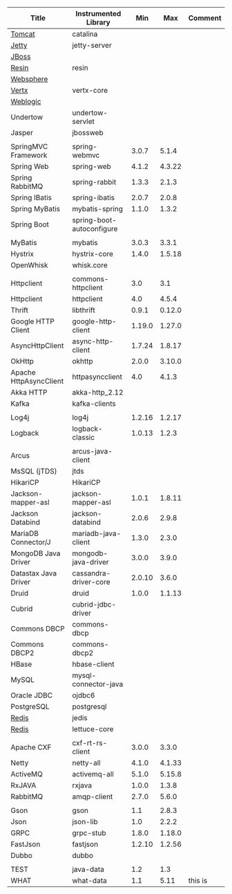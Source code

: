 
| Title                                                                             | Instrumented Library       | Min     | Max     | Comment                |  
|-----------------------------------------------------------------------------------|----------------------------|---------|---------|------------------------|  
| [Tomcat](https://github.com/naver/pinpoint/tree/master/plugins/tomcat)            | catalina                   |         |         |                        | 
| [Jetty](https://github.com/naver/pinpoint/tree/master/plugins/jetty)              | jetty-server               |         |         |                        | 
| [JBoss](https://github.com/naver/pinpoint/tree/master/plugins/jboss)              |                            |         |         |                        | 
| [Resin](https://github.com/naver/pinpoint/tree/master/plugins/resin)              | resin                      |         |         |                        | 
| [Websphere](https://github.com/naver/pinpoint/tree/master/plugins/websphere)      |                            |         |         |                        | 
| [Vertx](https://github.com/naver/pinpoint/tree/master/plugins/vertx)              | vertx-core                 |         |         |                        | 
| [Weblogic](https://github.com/naver/pinpoint/tree/master/plugins/weblogic)        |                            |         |         |                        | 
| Undertow                                                                          | undertow-servlet           |         |         |                        | 
| Jasper                                                                            | jbossweb                   |         |         |                        | 
|                                                                                   |                            |         |         |                        |
| SpringMVC Framework                                                               | spring-webmvc              | 3.0.7   | 5.1.4   |                        | <AG>
| Spring Web                                                                        | spring-web                 | 4.1.2   | 4.3.22  |                        | <AG>
| Spring RabbitMQ                                                                   | spring-rabbit              | 1.3.3   | 2.1.3   |                        | <AG>
| Spring IBatis                                                                     | spring-ibatis              | 2.0.7   | 2.0.8   |                        | <AG>
| Spring MyBatis                                                                    | mybatis-spring             | 1.1.0   | 1.3.2   |                        | <AG>
| Spring Boot                                                                       | spring-boot-autoconfigure  |         |         |                        |  
|                                                                                   |                            |         |         |                        | 
| MyBatis                                                                           | mybatis                    | 3.0.3   | 3.3.1   |                        | <AG>
| Hystrix                                                                           | hystrix-core               | 1.4.0   | 1.5.18  |                        | <AG>
| OpenWhisk                                                                         | whisk.core                 |         |         |                        | 
|                                                                                   |                            |         |         |                        |
| Httpclient                                                                        | commons-httpclient         | 3.0     | 3.1     |                        | <AG>
| Httpclient                                                                        | httpclient                 | 4.0     | 4.5.4   |                        | <AG>  
| Thrift                                                                            | libthrift                  | 0.9.1   | 0.12.0  |                        | <AG> 
| Google HTTP Client                                                                | google-http-client         | 1.19.0  | 1.27.0  |                        | <AG> 
| AsyncHttpClient                                                                   | async-http-client          | 1.7.24  | 1.8.17  |                        | <AG> 
| OkHttp                                                                            | okhttp                     | 2.0.0   | 3.10.0  |                        | <AG> 
| Apache HttpAsyncClient                                                            | httpasyncclient            | 4.0     | 4.1.3   |                        | <AG>
| Akka HTTP                                                                         | akka-http_2.12             |         |         |                        | 
| Kafka                                                                             | kafka-clients              |         |         |                        |
|                                                                                   |                            |         |         |                        | 
| Log4j                                                                             | log4j                      | 1.2.16  | 1.2.17  |                        | <AG> 
| Logback                                                                           | logback-classic            | 1.0.13  | 1.2.3   |                        | <AG> 
|                                                                                   |                            |         |         |                        |
| Arcus                                                                             | arcus-java-client          |         |         |                        | 
| MsSQL (jTDS)                                                                      | jtds                       |         |         |                        | 
| HikariCP                                                                          | HikariCP                   |         |         |                        | 
| Jackson-mapper-asl                                                                | jackson-mapper-asl         | 1.0.1   | 1.8.11  |                        | <AG>
| Jackson Databind                                                                  | jackson-databind           | 2.0.6   | 2.9.8   |                        | <AG>
| MariaDB Connector/J                                                               | mariadb-java-client        | 1.3.0   | 2.3.0   |                        | <AG>
| MongoDB Java Driver                                                               | mongodb-java-driver        | 3.0.0   | 3.9.0   |                        | <AG>
| Datastax Java Driver                                                              | cassandra-driver-core      | 2.0.10  | 3.6.0   |                        | <AG>
| Druid                                                                             | druid                      | 1.0.0   | 1.1.13  |                        | <AG>
| Cubrid                                                                            | cubrid-jdbc-driver         |         |         |                        | 
| Commons DBCP                                                                      | commons-dbcp               |         |         |                        | 
| Commons DBCP2                                                                     | commons-dbcp2              |         |         |                        | 
| HBase                                                                             | hbase-client               |         |         |                        |
| MySQL                                                                             | mysql-connector-java       |         |         |                        |
| Oracle JDBC                                                                       | ojdbc6                     |         |         |                        |
| PostgreSQL                                                                        | postgresql                 |         |         |                        |
| [Redis](https://github.com/naver/pinpoint/tree/master/plugins/redis)              | jedis                      |         |         |                        |
| [Redis](https://github.com/naver/pinpoint/tree/master/plugins/redis-lettuce)      | lettuce-core               |         |         |                        | 
|                                                                                   |                            |         |         |                        |
| Apache CXF                                                                        | cxf-rt-rs-client           | 3.0.0   | 3.3.0   |                        | <AG> 
| Netty                                                                             | netty-all                  | 4.1.0   | 4.1.33  |                        | <AG> 
| ActiveMQ                                                                          | activemq-all               | 5.1.0   | 5.15.8  |                        | <AG> 
| RxJAVA                                                                            | rxjava                     | 1.0.0   | 1.3.8   |                        | <AG> 
| RabbitMQ                                                                          | amqp-client                | 2.7.0   | 5.6.0   |                        | <AG> 
|                                                                                   |                            |         |         |                        |
| Gson                                                                              | gson                       | 1.1     | 2.8.3   |                        | <AG>
| Json                                                                              | json-lib                   | 1.0     | 2.2.2   |                        | <AG>
| GRPC                                                                              | grpc-stub                  | 1.8.0   | 1.18.0  |                        | <AG>
| FastJson                                                                          | fastjson                   | 1.2.10  | 1.2.56  |                        | <AG>
| Dubbo                                                                             | dubbo                      |         |         |                        | <AG>  
|                                                                                   |                            |         |         |                        |
| TEST                                                                              | java-data                  | 1.2     | 1.3     |                        | <AG> 
| WHAT                                                                              | what-data                  | 1.1     | 5.11    |   this is              |  
